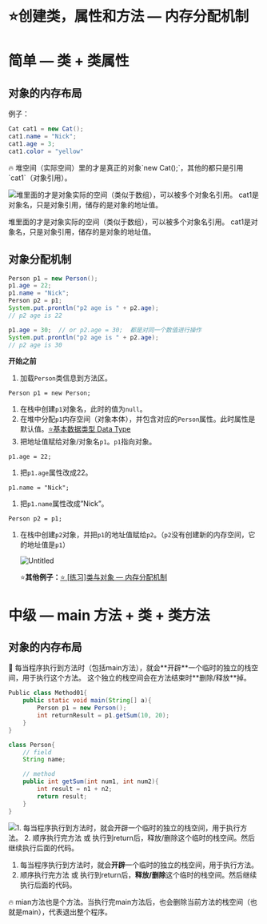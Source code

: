 # ⭐创建类，属性和方法 — 内存分配机制

# 简单 — 类 + 类属性

## 对象的内存布局

例子：

```java
Cat cat1 = new Cat();
cat1.name = "Nick"; 
cat1.age = 3;
cat1.color = "yellow"
```

<aside>
🔥 堆空间（实际空间）里的才是真正的对象`new Cat();`，其他的都只是引用`cat1`（对象引用）。

</aside>

![堆里面的才是对象实际的空间（类似于数组），可以被多个对象名引用。
cat1是对象名，只是对象引用，储存的是对象的地址值。](%E2%AD%90%E5%88%9B%E5%BB%BA%E7%B1%BB%EF%BC%8C%E5%B1%9E%E6%80%A7%E5%92%8C%E6%96%B9%E6%B3%95%20%E2%80%94%20%E5%86%85%E5%AD%98%E5%88%86%E9%85%8D%E6%9C%BA%E5%88%B6%209e4c7235558e406681ecdc6b0962e6d7/Untitled.png)

堆里面的才是对象实际的空间（类似于数组），可以被多个对象名引用。
cat1是对象名，只是对象引用，储存的是对象的地址值。

## 对象分配机制

```java
Person p1 = new Person();
p1.age = 22;
p1.name = "Nick";
Person p2 = p1;
System.put.prontln("p2 age is " + p2.age);
// p2 age is 22

p1.age = 30;  // or p2.age = 30;  都是对同一个数值进行操作
System.put.prontln("p2 age is " + p2.age);
// p2 age is 30
```

**开始之前**

1. 加载`Person`类信息到方法区。

`Person p1 = new Person;`

1. 在栈中创建`p1`对象名，此时的值为`null`。
2. 在堆中分配`p1`内存空间（对象本体），并包含对应的`Person`属性。此时属性是默认值。[⭐基本数据类型 Data Type](https://www.notion.so/Data-Type-7decffbb79da4fde9b84dcf864ffcc0a?pvs=21) 
3. 把地址值赋给对象/对象名`p1`。`p1`指向对象。

`p1.age = 22;`

1. 把`p1.age`属性改成22。

`p1.name = "Nick";`

1. 把`p1.name`属性改成”Nick”。

`Person p2 = p1;`

1. 在栈中创建`p2`对象，并把`p1`的地址值赋给`p2`。（`p2`没有创建新的内存空间，它的地址值是`p1`）
    
    ![Untitled](%E2%AD%90%E5%88%9B%E5%BB%BA%E7%B1%BB%EF%BC%8C%E5%B1%9E%E6%80%A7%E5%92%8C%E6%96%B9%E6%B3%95%20%E2%80%94%20%E5%86%85%E5%AD%98%E5%88%86%E9%85%8D%E6%9C%BA%E5%88%B6%209e4c7235558e406681ecdc6b0962e6d7/Untitled%201.png)
    
    ⭐**其他例子：**[⭐ [练习]类与对象 — 内存分配机制](https://www.notion.so/9a26b3b2dbf6441381a950da4d4c7564?pvs=21) 
    

# 中级 — main 方法 + 类 + 类方法

## 对象的内存布局

<aside>
📌 每当程序执行到方法时（包括main方法），就会**开辟**一个临时的独立的栈空间，用于执行这个方法。
这个独立的栈空间会在方法结束时**删除/释放**掉。

</aside>

```java
Public class Method01{
	public static void main(String[] a){
		Person p1 = new Person();
		int returnResult = p1.getSum(10, 20);  
	}
}

class Person{
	// field
	String name;

	// method
	public int getSum(int num1, int num2){
		int result = n1 + n2;
		return result;
	}
}
```

![1. 每当程序执行到方法时，就会**开辟**一个临时的独立的栈空间，用于执行方法。
2. 顺序执行完方法 或 执行到return后，**释放/删除**这个临时的栈空间。然后继续执行后面的代码。](%E2%AD%90%E5%88%9B%E5%BB%BA%E7%B1%BB%EF%BC%8C%E5%B1%9E%E6%80%A7%E5%92%8C%E6%96%B9%E6%B3%95%20%E2%80%94%20%E5%86%85%E5%AD%98%E5%88%86%E9%85%8D%E6%9C%BA%E5%88%B6%209e4c7235558e406681ecdc6b0962e6d7/Untitled%202.png)

1. 每当程序执行到方法时，就会**开辟**一个临时的独立的栈空间，用于执行方法。
2. 顺序执行完方法 或 执行到return后，**释放/删除**这个临时的栈空间。然后继续执行后面的代码。

<aside>
🔥 mian方法也是个方法。当执行完main方法后，也会删除当前方法的栈空间（也就是main），代表退出整个程序。

</aside>